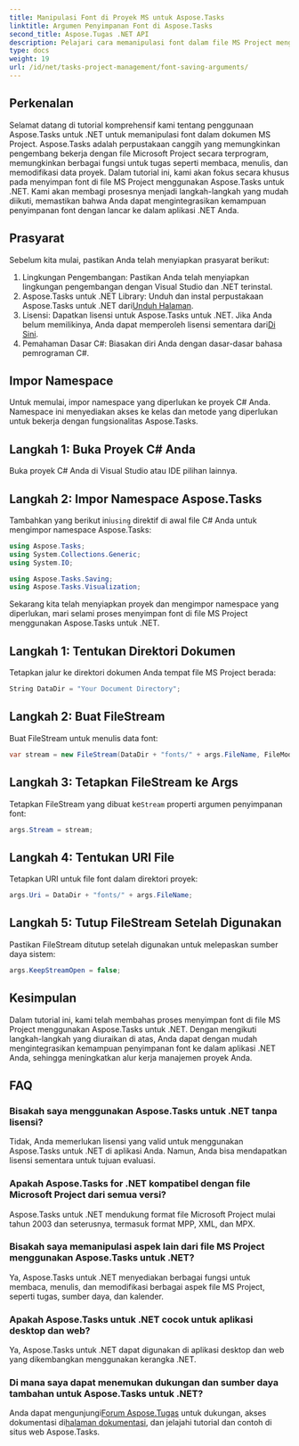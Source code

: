 ```yaml
---
title: Manipulasi Font di Proyek MS untuk Aspose.Tasks
linktitle: Argumen Penyimpanan Font di Aspose.Tasks
second_title: Aspose.Tugas .NET API
description: Pelajari cara memanipulasi font dalam file MS Project menggunakan Aspose.Tasks untuk .NET. Panduan langkah demi langkah untuk pengembang.
type: docs
weight: 19
url: /id/net/tasks-project-management/font-saving-arguments/
---
```

## Perkenalan
Selamat datang di tutorial komprehensif kami tentang penggunaan Aspose.Tasks untuk .NET untuk memanipulasi font dalam dokumen MS Project. Aspose.Tasks adalah perpustakaan canggih yang memungkinkan pengembang bekerja dengan file Microsoft Project secara terprogram, memungkinkan berbagai fungsi untuk tugas seperti membaca, menulis, dan memodifikasi data proyek.
Dalam tutorial ini, kami akan fokus secara khusus pada menyimpan font di file MS Project menggunakan Aspose.Tasks untuk .NET. Kami akan membagi prosesnya menjadi langkah-langkah yang mudah diikuti, memastikan bahwa Anda dapat mengintegrasikan kemampuan penyimpanan font dengan lancar ke dalam aplikasi .NET Anda.
## Prasyarat
Sebelum kita mulai, pastikan Anda telah menyiapkan prasyarat berikut:
1. Lingkungan Pengembangan: Pastikan Anda telah menyiapkan lingkungan pengembangan dengan Visual Studio dan .NET terinstal.
2.  Aspose.Tasks untuk .NET Library: Unduh dan instal perpustakaan Aspose.Tasks untuk .NET dari[Unduh Halaman](https://releases.aspose.com/tasks/net/).
3.  Lisensi: Dapatkan lisensi untuk Aspose.Tasks untuk .NET. Jika Anda belum memilikinya, Anda dapat memperoleh lisensi sementara dari[Di Sini](https://purchase.aspose.com/temporary-license/).
4. Pemahaman Dasar C#: Biasakan diri Anda dengan dasar-dasar bahasa pemrograman C#.

## Impor Namespace
Untuk memulai, impor namespace yang diperlukan ke proyek C# Anda. Namespace ini menyediakan akses ke kelas dan metode yang diperlukan untuk bekerja dengan fungsionalitas Aspose.Tasks.
## Langkah 1: Buka Proyek C# Anda
Buka proyek C# Anda di Visual Studio atau IDE pilihan lainnya.
## Langkah 2: Impor Namespace Aspose.Tasks
 Tambahkan yang berikut ini`using` direktif di awal file C# Anda untuk mengimpor namespace Aspose.Tasks:
```csharp
using Aspose.Tasks;
using System.Collections.Generic;
using System.IO;

using Aspose.Tasks.Saving;
using Aspose.Tasks.Visualization;
```

Sekarang kita telah menyiapkan proyek dan mengimpor namespace yang diperlukan, mari selami proses menyimpan font di file MS Project menggunakan Aspose.Tasks untuk .NET.
## Langkah 1: Tentukan Direktori Dokumen
Tetapkan jalur ke direktori dokumen Anda tempat file MS Project berada:
```csharp
String DataDir = "Your Document Directory";
```
## Langkah 2: Buat FileStream
Buat FileStream untuk menulis data font:
```csharp
var stream = new FileStream(DataDir + "fonts/" + args.FileName, FileMode.Create);
```
## Langkah 3: Tetapkan FileStream ke Args
 Tetapkan FileStream yang dibuat ke`Stream` properti argumen penyimpanan font:
```csharp
args.Stream = stream;
```
## Langkah 4: Tentukan URI File
Tetapkan URI untuk file font dalam direktori proyek:
```csharp
args.Uri = DataDir + "fonts/" + args.FileName;
```
## Langkah 5: Tutup FileStream Setelah Digunakan
Pastikan FileStream ditutup setelah digunakan untuk melepaskan sumber daya sistem:
```csharp
args.KeepStreamOpen = false;
```

## Kesimpulan
Dalam tutorial ini, kami telah membahas proses menyimpan font di file MS Project menggunakan Aspose.Tasks untuk .NET. Dengan mengikuti langkah-langkah yang diuraikan di atas, Anda dapat dengan mudah mengintegrasikan kemampuan penyimpanan font ke dalam aplikasi .NET Anda, sehingga meningkatkan alur kerja manajemen proyek Anda.
## FAQ
### Bisakah saya menggunakan Aspose.Tasks untuk .NET tanpa lisensi?
Tidak, Anda memerlukan lisensi yang valid untuk menggunakan Aspose.Tasks untuk .NET di aplikasi Anda. Namun, Anda bisa mendapatkan lisensi sementara untuk tujuan evaluasi.
### Apakah Aspose.Tasks for .NET kompatibel dengan file Microsoft Project dari semua versi?
Aspose.Tasks untuk .NET mendukung format file Microsoft Project mulai tahun 2003 dan seterusnya, termasuk format MPP, XML, dan MPX.
### Bisakah saya memanipulasi aspek lain dari file MS Project menggunakan Aspose.Tasks untuk .NET?
Ya, Aspose.Tasks untuk .NET menyediakan berbagai fungsi untuk membaca, menulis, dan memodifikasi berbagai aspek file MS Project, seperti tugas, sumber daya, dan kalender.
### Apakah Aspose.Tasks untuk .NET cocok untuk aplikasi desktop dan web?
Ya, Aspose.Tasks untuk .NET dapat digunakan di aplikasi desktop dan web yang dikembangkan menggunakan kerangka .NET.
### Di mana saya dapat menemukan dukungan dan sumber daya tambahan untuk Aspose.Tasks untuk .NET?
 Anda dapat mengunjungi[Forum Aspose.Tugas](https://forum.aspose.com/c/tasks/15) untuk dukungan, akses dokumentasi di[halaman dokumentasi](https://reference.aspose.com/tasks/net/), dan jelajahi tutorial dan contoh di situs web Aspose.Tasks.